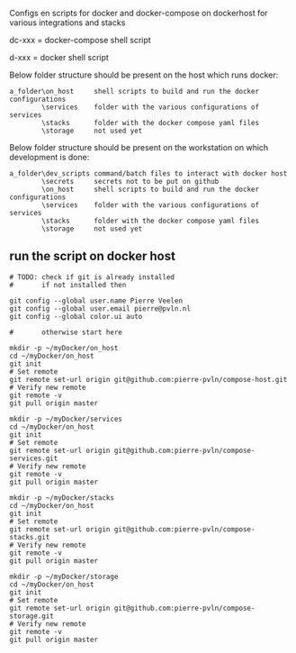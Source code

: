 Configs en scripts for docker and docker-compose on dockerhost for various integrations and stacks

dc-xxx = docker-compose shell script

d-xxx  = docker shell script

Below folder structure should be present on the host which runs docker:
```
a_folder\on_host     shell scripts to build and run the docker configurations
        \services    folder with the various configurations of services
        \stacks      folder with the docker compose yaml files
        \storage     not used yet
```

Below folder structure should be present on the workstation on which development is done:
```
a_folder\dev_scripts command/batch files to interact with docker host
        \secrets     secrets not to be put on github
        \on_host     shell scripts to build and run the docker configurations
        \services    folder with the various configurations of services    
        \stacks      folder with the docker compose yaml files
        \storage     not used yet
```

## run the script on docker host

```shell
# TODO: check if git is already installed
#       if not installed then

git config --global user.name Pierre Veelen
git config --global user.email pierre@pvln.nl
git config --global color.ui auto

#       otherwise start here

mkdir -p ~/myDocker/on_host
cd ~/myDocker/on_host
git init
# Set remote
git remote set-url origin git@github.com:pierre-pvln/compose-host.git
# Verify new remote
git remote -v
git pull origin master

mkdir -p ~/myDocker/services
cd ~/myDocker/on_host
git init
# Set remote
git remote set-url origin git@github.com:pierre-pvln/compose-services.git
# Verify new remote
git remote -v
git pull origin master

mkdir -p ~/myDocker/stacks
cd ~/myDocker/on_host
git init
# Set remote
git remote set-url origin git@github.com:pierre-pvln/compose-stacks.git
# Verify new remote
git remote -v
git pull origin master

mkdir -p ~/myDocker/storage
cd ~/myDocker/on_host
git init
# Set remote
git remote set-url origin git@github.com:pierre-pvln/compose-storage.git
# Verify new remote
git remote -v
git pull origin master

````
